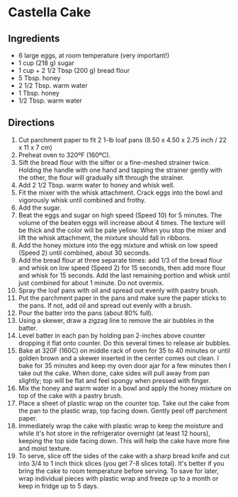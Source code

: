 # Castella Cake

## Ingredients
* 6 large eggs, at room temperature (very important!)
* 1 cup (218 g) sugar
* 1 cup + 2 1/2 Tbsp (200 g) bread flour
* 5 Tbsp. honey
* 2 1/2 Tbsp. warm water
* 1 Tbsp. honey
* 1/2 Tbsp. warm water

## Directions
1. Cut parchment paper to fit 2 1-lb loaf pans (8.50 x 4.50 x 2.75 inch / 22 x 11 x 7 cm) 
2. Preheat oven to 320ºF (160ºC).
3. Sift the bread flour with the sifter or a fine-meshed strainer twice. Holding the handle with one hand and tapping the strainer gently with the other, the flour will gradually sift through the strainer.
4. Add 2 1/2 Tbsp. warm water to honey and whisk well.
5. Fit the mixer with the whisk attachment. Crack eggs into the bowl and vigorously whisk until combined and frothy.
6. Add the sugar.
7. Beat the eggs and sugar on high speed (Speed 10) for 5 minutes. The volume of the beaten eggs will increase about 4 times. The texture will be thick and the color will be pale yellow. When you stop the mixer and lift the whisk attachment, the mixture should fall in ribbons.
8. Add the honey mixture into the egg mixture and whisk on low speed (Speed 2) until combined, about 30 seconds.
9. Add the bread flour at three separate times: add 1/3 of the bread flour and whisk on low speed (Speed 2) for 15 seconds, then add more flour and whisk for 15 seconds. Add the last remaining portion and whisk until just combined for about 1 minute. Do not overmix.
10. Spray the loaf pans with oil and spread out evenly with pastry brush.
11. Put the parchment paper in the pans and make sure the paper sticks to the pans. If not, add oil and spread out evenly with a brush.
12. Pour the batter into the pans (about 80% full).
13. Using a skewer, draw a zigzag line to remove the air bubbles in the batter.
14. Level batter in each pan by holding pan 2-inches above counter dropping it flat onto counter. Do this several times to release air bubbles.
15. Bake at 320F (160C) on middle rack of oven for 35 to 40 minutes or until golden brown and a skewer inserted in the center comes out clean. I bake for 35 minutes and keep my oven door ajar for a few minutes then I take out the cake. When done, cake sides will pull away from pan slightly; top will be flat and feel spongy when pressed with finger.
16. Mix the honey and warm water in a bowl and apply the honey mixture on top of the cake with a pastry brush.
17. Place a sheet of plastic wrap on the counter top. Take out the cake from the pan to the plastic wrap, top facing down. Gently peel off parchment paper.
18. Immediately wrap the cake with plastic wrap to keep the moisture and while it's hot store in the refrigerator overnight (at least 12 hours), keeping the top side facing down. This will help the cake have more fine and moist texture.
19. To serve, slice off the sides of the cake with a sharp bread knife and cut into 3/4 to 1 inch thick slices (you get 7-8 slices total). It's better if you bring the cake to room temperature before serving. To save for later, wrap individual pieces with plastic wrap and freeze up to a month or keep in fridge up to 5 days.
